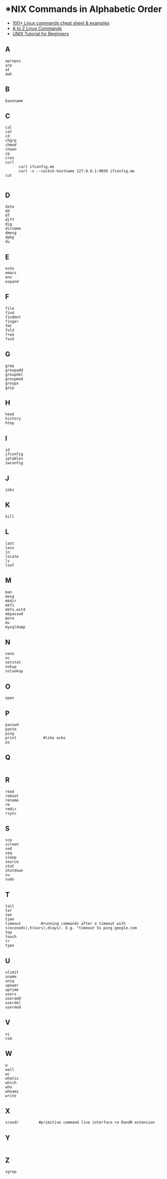 # *NIX Commands in Alphabetic Order

- [100+ Linux commands cheat sheet & examples](https://www.golinuxcloud.com/linux-commands-cheat-sheet/)
- [A to Z Linux Commands](https://linuxhandbook.com/a-to-z-linux-commands/)
- [UNIX Tutorial for Beginners](http://www.ee.surrey.ac.uk/Teaching/Unix/)

## A
````
apropos
arp
at
awk
````
## B
````
basename
````
## C
````
cal
cat
cd
chgrp
chmod
chown
cp
cron
curl
      curl ifconfig.me
      curl -s --socks5-hostname 127.0.0.1:9050 ifconfig.me
cut
      
````
## D
````
date
dd
df
diff
dig
dirname
dmesg
dpkg
du
````
## E
````
echo
emacs
env
expand
````
## F
````
file
find
findmnt
finger
fmt
fold
free
fsck
````
## G
````
grep
groupadd
groupdel
groupmod
groups
gzip
````
## H
````
head
history
htop
````
## I
````
id
ifconfig
iptables
iwconfig
````
## J
````
jobs
````
## K
````
kill
````
## L
````
last
less
ln
locate
ls
lsof
````
## M
````
man
mesg
mkdir
mkfs
mkfs.ext4
mkpasswd
more
mv
mysqldump
````
## N
````
nano
nc
netstat
nohup
nslookup
````
## O
````
open
````
## P
````
passwd
paste
ping
print            #like echo
ps
````
## Q
````
````
## R
````
read
reboot
rename
rm
rmdir
rsync
````
## S
````
scp
screen
sed
seq
sleep
source
stat
shutdown
su
sudo
````
## T
````
tail
tar
tee
time
timeout         #running commands after a timeout with s(econods),h(ours),d(ays). E.g. "timeout 5s ping google.com
top
touch
tr
type
````
## U
````
ulimit
uname
uniq
upower
uptime
users
useradd
userdel
usermod

````
## V
````
vi
vim
````
## W
````
w
wall
wc
whatis
which
who
whoami
write
````
## X
````
xrandr         #primitive command line interface ro RandR extension
````
## Y
````
````
## Z
````
zgrep
````
